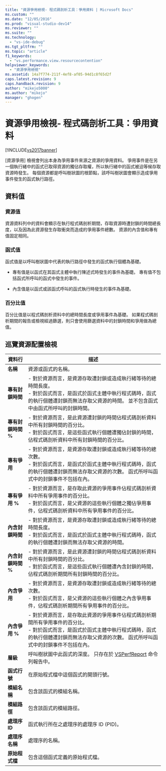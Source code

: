 ```yaml
---
title: "資源爭用檢視- 程式碼剖析工具：爭用資料 | Microsoft Docs"
ms.custom: ""
ms.date: "12/05/2016"
ms.prod: "visual-studio-dev14"
ms.reviewer: ""
ms.suite: ""
ms.technology: 
  - "vs-ide-debug"
ms.tgt_pltfrm: ""
ms.topic: "article"
f1_keywords: 
  - "vs.performance.view.resourcecontention"
helpviewer_keywords: 
  - "資源爭用檢視"
ms.assetid: 14a7f774-211f-4ef8-af05-94d1c8f65d2f
caps.latest.revision: 9
caps.handback.revision: 9
author: "mikejo5000"
ms.author: "mikejo"
manager: "ghogen"
---
```

# 資源爭用檢視- 程式碼剖析工具：爭用資料
[!INCLUDE[vs2017banner](../code-quality/includes/vs2017banner.md)]

\[資源爭用\] 檢視會列出本身為爭用事件來源之資源的爭用資料。  爭用事件是在另一個執行緒中的函式已取得資源的獨佔存取權，所以執行緒中的函式被迫等候存取資源時發生。  每個資源都是呼叫樹狀圖的根節點，該呼叫樹狀圖會顯示造成爭用事件發生的函式執行路徑。  
  
## 資料值  
  
### 資源值  
 資源資料列中的資料會顯示在執行程式碼剖析期間，存取資源時遭封鎖的時間總長度，以及因為此資源發生存取衝突而造成的爭用事件總數。  資源的內含值和專有值固定相同。  
  
### 函式值  
 函式值是以呼叫樹狀圖中代表的執行路徑中發生的函式執行個體為基礎。  
  
-   專有值是以函式在其函式主體中執行陳述式時發生的事件為基礎。  專有值不包括函式所呼叫的函式中發生的事件。  
  
-   內含值是以函式或該函式呼叫的函式執行時發生的事件為基礎。  
  
### 百分比值  
 百分比值是以程式碼剖析資料中的總時間長度或爭用事件為基礎。  如果程式碼剖析期間的報告或檢視經過篩選，則只會使用篩選資料中的封鎖時間和爭用做為總值。  
  
## 巡覽資源配置檢視  
  
|資料行|描述|  
|---------|--------|  
|**名稱**|資源或函式的名稱。|  
|**專有封鎖時間**|-   對於資源而言，是資源存取遭封鎖或造成執行緒等待的總時間長度。<br />-   對於函式而言，是函式於函式主體中執行程式碼時，函式的執行個體遭封鎖而無法存取父資源的時間。  並不包含函式中由函式所呼叫的封鎖時間。|  
|**專有封鎖時間 %**|-   對於資源而言，是此資源遭封鎖的時間佔程式碼剖析資料中所有封鎖時間的百分比。<br />-   對於函式而言，是這些函式執行個體遭獨佔封鎖的時間，佔程式碼剖析資料中所有封鎖時間的百分比。|  
|**專有爭用**|-   對於資源而言，是資源存取遭封鎖或造成執行緒等待的總次數。<br />-   對於函式而言，是函式於函式主體中執行程式碼時，函式的執行個體遭封鎖而無法存取父資源的次數。  函式所呼叫函式中的封鎖事件不包括在內。|  
|**專有爭用 %**|-   對於資源而言，是存取此資源的爭用事件佔程式碼剖析資料中所有爭用事件的百分比。<br />-   對於函式而言，是父資源的這些執行個體之獨佔爭用事件，佔程式碼剖析資料中所有爭用事件的百分比。|  
|**內含封鎖時間**|-   對於資源而言，是資源存取遭封鎖或造成執行緒等待的總時間長度。<br />-   對於函式而言，是函式於函式主體中執行程式碼時，函式的執行個體遭封鎖而無法存取父資源的時間。|  
|**內含封鎖時間 %**|-   對於資源而言，是此資源遭封鎖的時間佔程式碼剖析資料中所有封鎖時間的百分比。<br />-   對於函式而言，是這些函式執行個體遭內含封鎖的時間，佔程式碼剖析期間所有封鎖時間的百分比。|  
|**內含爭用**|-   對於資源而言，是資源存取遭封鎖或造成執行緒等待的總次數。<br />-   對於函式而言，是父資源的這些執行個體之內含爭用事件，佔程式碼剖析期間所有爭用事件的百分比。|  
|**內含爭用 %**|-   對於資源而言，是存取此資源的爭用事件佔程式碼剖析期間所有爭用事件的百分比。<br />-   對於函式而言，是函式於函式主體中執行程式碼時，函式的執行個體遭封鎖而無法存取父資源的次數。  函式所呼叫函式中的封鎖事件不包括在內。|  
|**層級**|呼叫樹狀圖中此函式的深度。  只存在於 [VSPerfReport](../profiling/vsperfreport.md) 命令列報告中。|  
|**函式行號**|在原始程式檔中這個函式的開頭行號。|  
|**模組名稱**|包含該函式的模組名稱。|  
|**模組路徑**|包含該函式的模組路徑。|  
|**處理序 ID**|函式執行所在之處理序的處理序 ID \(PID\)。|  
|**處理序名稱**|處理序的名稱。|  
|**原始程式檔**|包含這個函式定義的原始程式檔。|